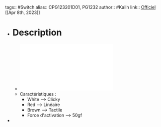 tags:: #Switch 
alias:: CPG123201D01, PG1232
author:: #Kailh
link:: [Officiel](https://www.kailhswitch.com/mechanical-keyboard-switches/low-profile-key-switches/dip-brown-key-switches.html)
[[Apr 8th, 2023]]

- # Description
	- ![Kailh_switch_chocmini.pdf](../assets/Kailh_switch_chocmini_1681039976115_0.pdf)
	- Caractéristiques :
		- White --> Clicky
		- Red --> Linéaire
		- Brown --> Tactile
		- Force d'activation --> 50gf
-